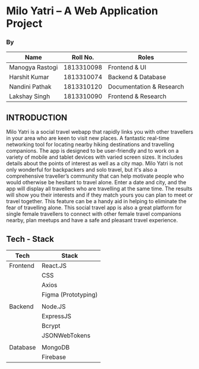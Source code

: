 # Milo Yatri – A Web Application Project

### By


| Name | Roll No. | Roles |
| --------------- | --------------- | --------------- |
| Manogya Rastogi | 1813310098 | Frontend & UI |
| Harshit Kumar | 1813310074 | Backend & Database |
| Nandini Pathak | 1813310120 | Documentation & Research |
| Lakshay Singh | 1813310090 | Frontend & Research |

## INTRODUCTION
Milo Yatri is a social travel webapp that rapidly links you with other travellers in your
area who are keen to visit new places. A fantastic real-time networking tool for
locating nearby hiking destinations and travelling companions. The app is designed to
be user-friendly and to work on a variety of mobile and tablet devices with varied
screen sizes. It includes details about the points of interest as well as a city map. Milo
Yatri is not only wonderful for backpackers and solo travel, but it's also a
comprehensive traveller’s community that can help motivate people who would
otherwise be hesitant to travel alone. Enter a date and city, and the app will display all
travellers who are travelling at the same time. The results will show you their interests
and if they match yours you can plan to meet or travel together. This feature can be a
handy aid in helping to eliminate the fear of travelling alone. This social travel app is
also a great platform for single female travellers to connect with other female travel
companions nearby, plan meetups and have a safe and pleasant travel experience.

## Tech - Stack

| Tech | Stack |
| --------------- | --------------- |
| Frontend      | React.JS |
|               | CSS      |
|               | Axios    |
|               | Figma (Prototyping) |
|               |          |
| Backend       | Node.JS  |
|               | ExpressJS |
|               | Bcrypt   |
|               | JSONWebTokens |
|               |          |
| Database      | MongoDB  |
|               | Firebase |
